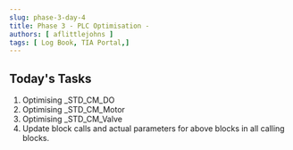 ```yaml
---
slug: phase-3-day-4
title: Phase 3 - PLC Optimisation - 
authors: [ aflittlejohns ]
tags: [ Log Book, TIA Portal,]
---
```

## Today's Tasks
1. Optimising _STD_CM_DO
2. Optimising _STD_CM_Motor
3. Optimising _STD_CM_Valve
4. Update block calls and actual parameters for above blocks in all calling blocks.
<!-- truncate -->
